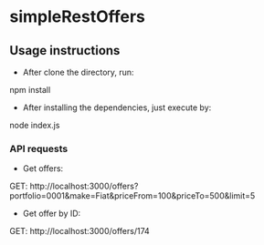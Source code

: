 # simpleRestOffers

## Usage instructions
- After clone the directory, run:

npm install

- After installing the dependencies, just execute by:

node index.js


### API requests

- Get offers:

GET: http://localhost:3000/offers?portfolio=0001&make=Fiat&priceFrom=100&priceTo=500&limit=5

- Get offer by ID:

GET: http://localhost:3000/offers/174